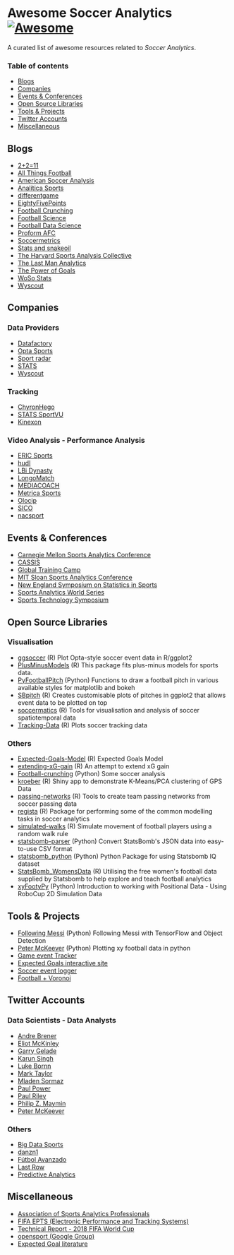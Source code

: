 # Awesome Soccer Analytics [![Awesome](https://awesome.re/badge.svg)](https://awesome.re)

A curated list of awesome resources related to *Soccer Analytics*.

### Table of contents

* [Blogs](#blogs)
* [Companies](#companies)
* [Events & Conferences](#events--conferences)
* [Open Source Libraries](#open-source-libraries)
* [Tools & Projects](#tools--projects)
* [Twitter Accounts](#twitter-accounts)
* [Miscellaneous](#miscellaneous)


## Blogs
* [2+2=11](https://2plus2equals11.com/)
* [All Things Football](https://allthingsfootballonline.blogspot.com/)
* [American Soccer Analysis](https://www.americansocceranalysis.com/)
* [Analítica Sports](http://www.analiticasports.com)
* [differentgame](https://differentgame.wordpress.com/)
* [EightyFivePoints](http://eightyfivepoints.blogspot.com/)
* [Football Crunching](https://medium.com/football-crunching)
* [Football Science](https://www.footballscience.net/)
* [Football Data Science](http://business-analytic.co.uk/blog/home-page/)
* [Proform AFC](https://proformanalytics.wordpress.com/)
* [Soccermetrics](http://www.soccermetrics.net/blog)
* [Stats and snakeoil](http://www.statsandsnakeoil.com/)
* [The Harvard Sports Analysis Collective](http://harvardsportsanalysis.org/topics/soccer/)
* [The Last Man Analytics](https://thelastmananalytics.home.blog/)
* [The Power of Goals](https://thepowerofgoals.blogspot.com/)
* [WoSo Stats](https://wosostats.wordpress.com/)
* [Wyscout](https://blog.wyscout.com/)

## Companies
### Data Providers
* [Datafactory](http://www.datafactory.la/)
* [Opta Sports](https://www.optasports.com/)
* [Sport radar](https://www.sportradar.com/)
* [STATS](https://www.stats.com/data-science/)
* [Wyscout](https://wyscout.com/es/)

### Tracking
* [ChyronHego](https://chyronhego.com/)
* [STATS SportVU](https://www.stats.com/sportvu-football/)
* [Kinexon](https://kinexon-sports.com/)


### Video Analysis - Performance Analysis
* [ERIC Sports](http://www.ericsports.net/)
* [hudl](https://www.hudl.com/)
* [LBi Dynasty](http://www.lbidynasty.com/)
* [LongoMatch](https://longomatch.com/es/)
* [MEDIACOACH](https://portal.mediacoach.es/)
* [Metrica Sports](https://metrica-sports.com/)
* [Olocip](http://www.olocip.com/)
* [SICO](https://www.sicostats.com/)
* [nacsport](https://nacsport.com/)


## Events & Conferences
* [Carnegie Mellon Sports Analytics Conference](http://www.cmusportsanalytics.com/conference2018.html)
* [CASSIS](http://cascadiasports.com/)
* [Global Training Camp](http://gtc.analyticsinsport.com/)
* [MIT Sloan Sports Analytics Conference](http://www.sloansportsconference.com/)
* [New England Symposium on Statistics in Sports](http://www.nessis.org/)
* [Sports Analytics World Series](https://www.analyticsinsport.com/)
* [Sports Technology Symposium](https://www.fcbarcelona.com/club/sports-technology-symposium)

## Open Source Libraries
### Visualisation
* [ggsoccer](https://github.com/Torvaney/ggsoccer) (R) Plot Opta-style soccer event data in R/ggplot2
* [PlusMinusModels](https://github.com/tpospisi/PlusMinusModels) (R) This package fits plus-minus models for sports data.
* [PyFootballPitch](https://github.com/znstrider/PyFootballPitch) (Python) Functions to draw a football pitch in various available styles for matplotlib and bokeh
* [SBpitch](https://github.com/FCrSTATS/SBpitch) (R) Creates customisable plots of pitches in ggplot2 that allows event data to be plotted on top
* [soccermatics](https://github.com/JoGall/soccermatics) (R) Tools for visualisation and analysis of soccer spatiotemporal data
* [Tracking-Data](https://github.com/KubaMichalczyk/Tracking-Data) (R) Plots soccer tracking data

### Others
* [Expected-Goals-Model](https://github.com/KubaMichalczyk/Expected-Goals-Model) (R) Expected Goals Model
* [extending-xG-gain](https://github.com/KubaMichalczyk/extending-xG-gain) (R) An attempt to extend xG gain
* [Football-crunching](https://github.com/rjtavares/football-crunching) (Python) Some soccer analysis
* [kroeber](https://github.com/wal/kroeber) (R) Shiny app to demonstrate K-Means/PCA clustering of GPS Data
* [passing-networks](https://github.com/JoGall/passing-networks) (R) Tools to create team passing networks from soccer passing data
* [regista](https://github.com/Torvaney/regista) (R) Package for performing some of the common modelling tasks in soccer analytics
* [simulated-walks](https://github.com/JoGall/simulated-walks) (R) Simulate movement of football players using a random walk rule
* [statsbomb-parser](https://github.com/imrankhan17/statsbomb-parser) (Python) Convert StatsBomb's JSON data into easy-to-use CSV format
* [statsbomb\_python](https://github.com/petermckeever/statsbomb_python) (Python) Python Package for using Statsbomb IQ dataset
* [StatsBomb\_WomensData](https://github.com/FCrSTATS/StatsBomb_WomensData) (R) Utilising the free women's football data supplied by Statsbomb to help explore and teach football analytics
* [xyFootyPy](https://github.com/znstrider/xyFootyPy) (Python) Introduction to working with Positional Data - Using RoboCup 2D Simulation Data

## Tools & Projects
* [Following Messi](https://becominghuman.ai/following-messi-with-tensorflow-and-object-detection-20ba6d75667) (Python) Following Messi with TensorFlow and Object Detection
* [Peter McKeever](http://petermckeever.com/plotting-xy-football-data-in-python/) (Python) Plotting xy football data in python
* [Game event Tracker](https://codepen.io/Mcnultyj/live/gdVbyv) 
* [Expected Goals interactive site](https://torvaney.github.io/projects/xG.html) 
* [Soccer event logger](https://torvaney.github.io/projects/tracker.html)
* [Football + Voronoi](http://durtal.github.io/interactives/Football-Voronoi/)


## Twitter Accounts
### Data Scientists - Data Analysts
* [Andre Brener](https://twitter.com/andre_brener)
* [Eliot McKinley](https://twitter.com/etmckinley)
* [Garry Gelade](https://twitter.com/GarryGelade)
* [Karun Singh](https://twitter.com/karun1710)
* [Luke Bornn](https://twitter.com/LukeBornn)
* [Mark Taylor](https://twitter.com/MarkTaylor0)
* [Mladen Sormaz](https://twitter.com/Mladen_Sormaz)
* [Paul Power](https://twitter.com/counterattack9)
* [Paul Riley](https://twitter.com/footballfactman)
* [Philip Z. Maymin](https://twitter.com/pmaymin)
* [Peter McKeever](https://twitter.com/petermckeever)

### Others
* [Big Data Sports](https://twitter.com/bigdatasport)
* [danzn1](https://twitter.com/danzn1)
* [Fútbol Avanzado](https://twitter.com/FutbolAvanzado)
* [Last Row](https://twitter.com/lastrowview)
* [Predictive Analytics](https://twitter.com/moneyballfutbol)

## Miscellaneous
* [Association of Sports Analytics Professionals](https://www.sportsanalyticsprofessionals.com/)
* [FIFA EPTS (Electronic Performance and Tracking Systems)](https://football-technology.fifa.com/en/media-tiles/epts/)
* [Technical Report - 2018 FIFA World Cup](https://img.fifa.com/image/upload/evdvpfdkueqrdlbbrrus.pdf)
* [opensport (Google Group)](https://groups.google.com/forum/#!forum/opensport)
* [Expected Goal literature](https://docs.google.com/document/d/1OY0dxqXIBgncj0UDgb97zOtczC-b6JUknPFWgD77ng4/edit)
